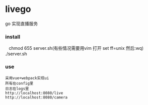 # livego
go 实现直播服务
### install
    chmod 655 server.sh(有些情况需要用vim 打开 set ff=unix 然后:wq)
    ./server.sh
### use
    采用vue+webpack实现ui
    所有在config里
    日志在logs里
    http://localhost:8080/live
    http://localhost:8080/camera
